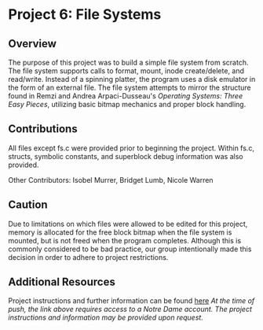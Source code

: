 # Project 6: File Systems #


## Overview ##
The purpose of this project was to build a simple file system from scratch.  The file system supports calls to format, mount, inode create/delete, and read/write.  Instead of a spinning platter, the program uses a disk emulator in the form of an external file.  The file system attempts to mirror the structure found in Remzi and Andrea Arpaci-Dusseau's *Operating Systems: Three Easy Pieces*, utilizing basic bitmap mechanics and proper block handling.

## Contributions ##
All files except fs.c were provided prior to beginning the project. Within fs.c, structs, symbolic constants, and superblock debug information was also provided.

Other Contributors: Isobel Murrer, Bridget Lumb, Nicole Warren

## Caution ##
Due to limitations on which files were allowed to be edited for this project, memory is allocated for the free block bitmap when the file system is mounted, but is not freed when the program completes.  Although this is commonly considered to be bad practice, our group intentionally made this decision in order to adhere to project restrictions.

## Additional Resources ##
Project instructions and further information can be found [here](https://sakailogin.nd.edu/access/content/group/SP20-CSE-34341-02/projects/Project_6.html "Project 6: File Systems")
*At the time of push, the link above requires access to a Notre Dame account.  The project instructions and information may be provided upon request.* 